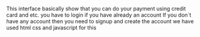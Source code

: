 This interface basically show that you can do your  payment using credit card and etc.
you have to login if you have already an account
If you don`t have any account then you need to signup and create the account
we have used html css and javascript for this
